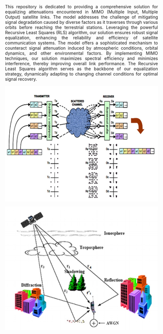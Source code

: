 <div style="text-align: justify;">
This repository is dedicated to providing a comprehensive solution for equalizing attenuations encountered in MIMO (Multiple Input, Multiple Output) satellite links. The model addresses the challenge of mitigating signal degradation caused by diverse factors as it traverses through various orbits before reaching the terrestrial stations. Leveraging the powerful Recursive Least Squares (RLS) algorithm, our solution ensures robust signal equalization, enhancing the reliability and efficiency of satellite communication systems. 
The model offers a sophisticated mechanism to counteract signal attenuation induced by atmospheric conditions, orbital dynamics, and other environmental factors.  By implementing MIMO techniques, our solution maximizes spectral efficiency and minimizes interference, thereby improving overall link performance. The Recursive Least Squares algorithm serves as the backbone of our equalization strategy, dynamically adapting to changing channel conditions for optimal signal recovery.

![satellite1](./satellite1.jpg)

![satellite2](./satellite2.jpg)
</div>
